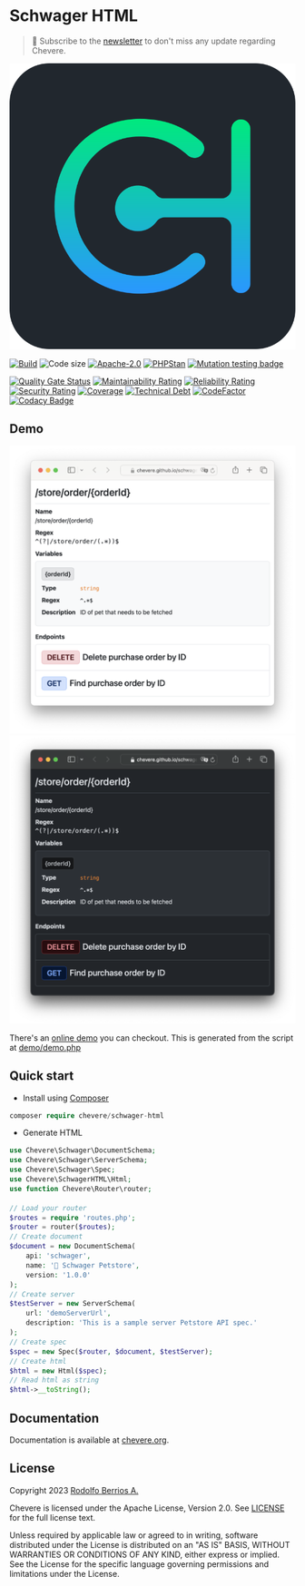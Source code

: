 # Schwager HTML

> 🔔 Subscribe to the [newsletter](https://chv.to/chevere-newsletter) to don't miss any update regarding Chevere.

![Chevere](chevere.svg)

[![Build](https://img.shields.io/github/actions/workflow/status/chevere/schwager-html/test.yml?branch=0.1&style=flat-square)](https://github.com/chevere/schwager-html/actions)
![Code size](https://img.shields.io/github/languages/code-size/chevere/schwager-html?style=flat-square)
[![Apache-2.0](https://img.shields.io/github/license/chevere/schwager-html?style=flat-square)](LICENSE)
[![PHPStan](https://img.shields.io/badge/PHPStan-level%209-blueviolet?style=flat-square)](https://phpstan.org/)
[![Mutation testing badge](https://img.shields.io/endpoint?style=flat-square&url=https%3A%2F%2Fbadge-api.stryker-mutator.io%2Fgithub.com%2Fchevere%2Fschwager-html%2F0.1)](https://dashboard.stryker-mutator.io/reports/github.com/chevere/schwager-html/0.1)

[![Quality Gate Status](https://sonarcloud.io/api/project_badges/measure?project=chevere_schwager-html&metric=alert_status)](https://sonarcloud.io/dashboard?id=chevere_schwager-html)
[![Maintainability Rating](https://sonarcloud.io/api/project_badges/measure?project=chevere_schwager-html&metric=sqale_rating)](https://sonarcloud.io/dashboard?id=chevere_schwager-html)
[![Reliability Rating](https://sonarcloud.io/api/project_badges/measure?project=chevere_schwager-html&metric=reliability_rating)](https://sonarcloud.io/dashboard?id=chevere_schwager-html)
[![Security Rating](https://sonarcloud.io/api/project_badges/measure?project=chevere_schwager-html&metric=security_rating)](https://sonarcloud.io/dashboard?id=chevere_schwager-html)
[![Coverage](https://sonarcloud.io/api/project_badges/measure?project=chevere_schwager-html&metric=coverage)](https://sonarcloud.io/dashboard?id=chevere_schwager-html)
[![Technical Debt](https://sonarcloud.io/api/project_badges/measure?project=chevere_schwager-html&metric=sqale_index)](https://sonarcloud.io/dashboard?id=chevere_schwager-html)
[![CodeFactor](https://www.codefactor.io/repository/github/chevere/schwager-html/badge)](https://www.codefactor.io/repository/github/chevere/schwager-html)
[![Codacy Badge](https://app.codacy.com/project/badge/Grade/7a4696eb74904dd4bacbd139e2add47e)](https://app.codacy.com/gh/chevere/schwager-html/dashboard)

## Demo

![Schwager HTML light](demo/output/schwager-html-light.webp)
![Schwager HTML dark](demo/output/schwager-html-dark.webp)

There's an [online demo](https://chevere.github.io/schwager-html/demo/output/schwager.html) you can checkout. This is generated from the script at [demo/demo.php](demo/demo.php)

## Quick start

* Install using [Composer](https://packagist.org/packages/chevere/schwager-html)

```php
composer require chevere/schwager-html
```

* Generate HTML

```php
use Chevere\Schwager\DocumentSchema;
use Chevere\Schwager\ServerSchema;
use Chevere\Schwager\Spec;
use Chevere\SchwagerHTML\Html;
use function Chevere\Router\router;

// Load your router
$routes = require 'routes.php';
$router = router($routes);
// Create document
$document = new DocumentSchema(
    api: 'schwager',
    name: '🐶 Schwager Petstore',
    version: '1.0.0'
);
// Create server
$testServer = new ServerSchema(
    url: 'demoServerUrl',
    description: 'This is a sample server Petstore API spec.'
);
// Create spec
$spec = new Spec($router, $document, $testServer);
// Create html
$html = new Html($spec);
// Read html as string
$html->__toString();
```

## Documentation

Documentation is available at [chevere.org](https://chevere.org/packages/schwager.html).

## License

Copyright 2023 [Rodolfo Berrios A.](https://rodolfoberrios.com/)

Chevere is licensed under the Apache License, Version 2.0. See [LICENSE](LICENSE) for the full license text.

Unless required by applicable law or agreed to in writing, software distributed under the License is distributed on an "AS IS" BASIS, WITHOUT WARRANTIES OR CONDITIONS OF ANY KIND, either express or implied. See the License for the specific language governing permissions and limitations under the License.
